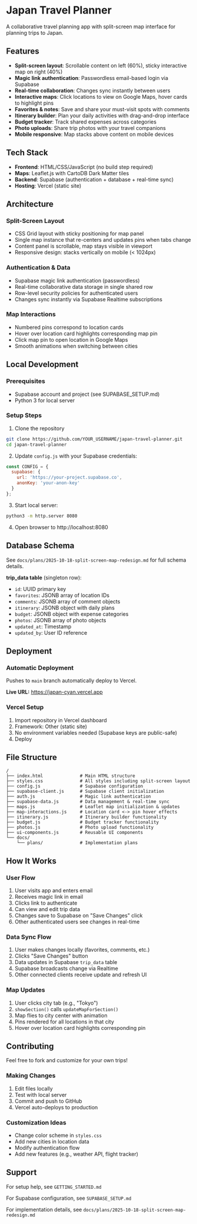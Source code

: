 # Japan Travel Planner

A collaborative travel planning app with split-screen map interface for planning trips to Japan.

## Features

- **Split-screen layout**: Scrollable content on left (60%), sticky interactive map on right (40%)
- **Magic link authentication**: Passwordless email-based login via Supabase
- **Real-time collaboration**: Changes sync instantly between users
- **Interactive maps**: Click locations to view on Google Maps, hover cards to highlight pins
- **Favorites & notes**: Save and share your must-visit spots with comments
- **Itinerary builder**: Plan your daily activities with drag-and-drop interface
- **Budget tracker**: Track shared expenses across categories
- **Photo uploads**: Share trip photos with your travel companions
- **Mobile responsive**: Map stacks above content on mobile devices

## Tech Stack

- **Frontend**: HTML/CSS/JavaScript (no build step required)
- **Maps**: Leaflet.js with CartoDB Dark Matter tiles
- **Backend**: Supabase (authentication + database + real-time sync)
- **Hosting**: Vercel (static site)

## Architecture

### Split-Screen Layout
- CSS Grid layout with sticky positioning for map panel
- Single map instance that re-centers and updates pins when tabs change
- Content panel is scrollable, map stays visible in viewport
- Responsive design: stacks vertically on mobile (< 1024px)

### Authentication & Data
- Supabase magic link authentication (passwordless)
- Real-time collaborative data storage in single shared row
- Row-level security policies for authenticated users
- Changes sync instantly via Supabase Realtime subscriptions

### Map Interactions
- Numbered pins correspond to location cards
- Hover over location card highlights corresponding map pin
- Click map pin to open location in Google Maps
- Smooth animations when switching between cities

## Local Development

### Prerequisites
- Supabase account and project (see SUPABASE_SETUP.md)
- Python 3 for local server

### Setup Steps

1. Clone the repository
```bash
git clone https://github.com/YOUR_USERNAME/japan-travel-planner.git
cd japan-travel-planner
```

2. Update `config.js` with your Supabase credentials:
```javascript
const CONFIG = {
  supabase: {
    url: 'https://your-project.supabase.co',
    anonKey: 'your-anon-key'
  }
};
```

3. Start local server:
```bash
python3 -m http.server 8080
```

4. Open browser to http://localhost:8080

## Database Schema

See `docs/plans/2025-10-18-split-screen-map-redesign.md` for full schema details.

**trip_data table** (singleton row):
- `id`: UUID primary key
- `favorites`: JSONB array of location IDs
- `comments`: JSONB array of comment objects
- `itinerary`: JSONB object with daily plans
- `budget`: JSONB object with expense categories
- `photos`: JSONB array of photo objects
- `updated_at`: Timestamp
- `updated_by`: User ID reference

## Deployment

### Automatic Deployment
Pushes to `main` branch automatically deploy to Vercel.

**Live URL:** https://japan-cyan.vercel.app

### Vercel Setup
1. Import repository in Vercel dashboard
2. Framework: Other (static site)
3. No environment variables needed (Supabase keys are public-safe)
4. Deploy

## File Structure

```
/
├── index.html              # Main HTML structure
├── styles.css              # All styles including split-screen layout
├── config.js               # Supabase configuration
├── supabase-client.js      # Supabase client initialization
├── auth.js                 # Magic link authentication
├── supabase-data.js        # Data management & real-time sync
├── maps.js                 # Leaflet map initialization & updates
├── map-interactions.js     # Location card <-> pin hover effects
├── itinerary.js            # Itinerary builder functionality
├── budget.js               # Budget tracker functionality
├── photos.js               # Photo upload functionality
├── ui-components.js        # Reusable UI components
└── docs/
    └── plans/              # Implementation plans
```

## How It Works

### User Flow
1. User visits app and enters email
2. Receives magic link in email
3. Clicks link to authenticate
4. Can view and edit trip data
5. Changes save to Supabase on "Save Changes" click
6. Other authenticated users see changes in real-time

### Data Sync Flow
1. User makes changes locally (favorites, comments, etc.)
2. Clicks "Save Changes" button
3. Data updates in Supabase `trip_data` table
4. Supabase broadcasts change via Realtime
5. Other connected clients receive update and refresh UI

### Map Updates
1. User clicks city tab (e.g., "Tokyo")
2. `showSection()` calls `updateMapForSection()`
3. Map flies to city center with animation
4. Pins rendered for all locations in that city
5. Hover over location card highlights corresponding pin

## Contributing

Feel free to fork and customize for your own trips!

### Making Changes
1. Edit files locally
2. Test with local server
3. Commit and push to GitHub
4. Vercel auto-deploys to production

### Customization Ideas
- Change color scheme in `styles.css`
- Add new cities in location data
- Modify authentication flow
- Add new features (e.g., weather API, flight tracker)

## Support

For setup help, see `GETTING_STARTED.md`

For Supabase configuration, see `SUPABASE_SETUP.md`

For implementation details, see `docs/plans/2025-10-18-split-screen-map-redesign.md`
